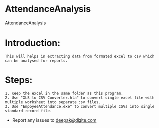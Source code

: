 # AttendanceAnalysis
AttendanceAnalysis

# Introduction:
	This will helps in extracting data from formated excel to csv which can be analysed for reports.
	
# Steps:
	1. Keep the excel in the same folder as this program.
	2. Use "XLS to CSV Converter.hta" to convert single excel file with multiple worksheet into separate csv files.
	3. Use "EmpoyeeAttendance.exe" to convert multiple CSVs into single standard record file.
	
* Report any issues to deepak@digite.com
